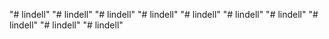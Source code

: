 "# lindell" 
"# lindell" 
"# lindell" 
"# lindell" 
"# lindell" 
"# lindell" 
"# lindell" 
"# lindell" 
"# lindell" 
"# lindell" 
